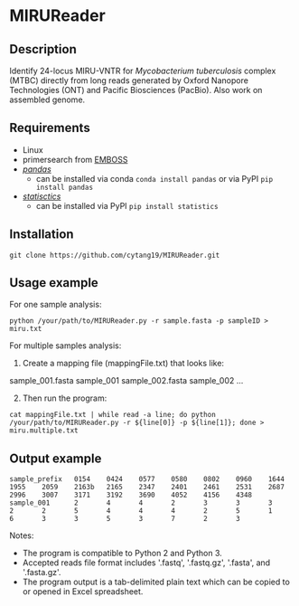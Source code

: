 # MIRUReader

## Description

Identify 24-locus MIRU-VNTR for *Mycobacterium tuberculosis* complex (MTBC) directly from long reads generated by Oxford Nanopore Technologies (ONT) and Pacific Biosciences (PacBio). Also work on assembled genome.

## Requirements

* Linux
* primersearch from [EMBOSS](http://emboss.sourceforge.net/download/)
* [*pandas*](https://pandas.pydata.org/) 
   * can be installed via conda `conda install pandas` or via PyPI `pip install pandas`
* [*statisctics*](https://pypi.org/project/statistics/)
   * can be installed via PyPI `pip install statistics`

## Installation

`git clone https://github.com/cytang19/MIRUReader.git`

## Usage example

For one sample analysis:
```
python /your/path/to/MIRUReader.py -r sample.fasta -p sampleID > miru.txt
```

For multiple samples analysis:
1. Create a mapping file (mappingFile.txt) that looks like:

sample_001.fasta sample_001
sample_002.fasta sample_002
...

2. Then run the program:
```
cat mappingFile.txt | while read -a line; do python /your/path/to/MIRUReader.py -r ${line[0]} -p ${line[1]}; done > miru.multiple.txt
```

## Output example

```
sample_prefix   0154    0424    0577    0580    0802    0960    1644    1955    2059    2163b   2165    2347    2401    2461    2531    2687    2996    3007    3171    3192    3690    4052    4156    4348
sample_001      2       4       4       2       3       3       3       2       2       5       4       4       4       2       5       1       6       3       3       5       3       7       2       3
```

Notes:
* The program is compatible to Python 2 and Python 3.
* Accepted reads file format includes '.fastq', '.fastq.gz', '.fasta', and '.fasta.gz'.
* The program output is a tab-delimited plain text which can be copied to or opened in Excel spreadsheet.
